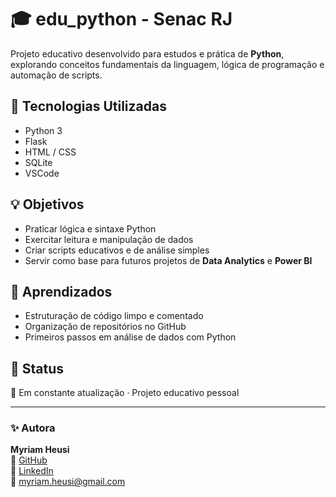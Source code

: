 # 🎓 edu_python - Senac RJ

Projeto educativo desenvolvido para estudos e prática de **Python**, explorando conceitos fundamentais da linguagem, lógica de programação e automação de scripts.

## 🚀 Tecnologias Utilizadas
- Python 3
- Flask
- HTML / CSS
- SQLite 
- VSCode


## 💡 Objetivos
- Praticar lógica e sintaxe Python
- Exercitar leitura e manipulação de dados
- Criar scripts educativos e de análise simples
- Servir como base para futuros projetos de **Data Analytics** e **Power BI**

## 🧠 Aprendizados
- Estruturação de código limpo e comentado  
- Organização de repositórios no GitHub  
- Primeiros passos em análise de dados com Python

## 🌱 Status
📘 Em constante atualização · Projeto educativo pessoal

---

### ✨ Autora
**Myriam Heusi**  
🔗 [GitHub](https://github.com/MyriamHeusi)  
🔗 [LinkedIn](https://br.linkedin.com/in/myriam-heusi)  
📧 myriam.heusi@gmail.com




